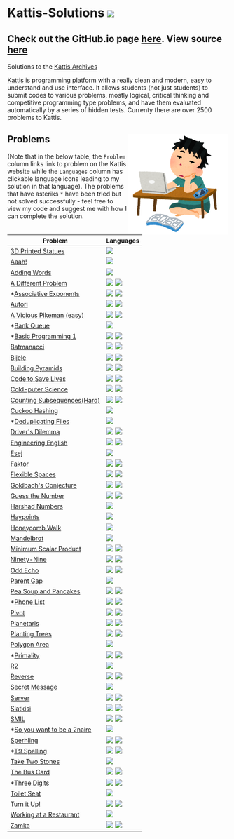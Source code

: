 # Kattis-Solutions <img src="https://ia804606.us.archive.org/23/items/medium_202201/medium.png" width="36px"/>

## Check out the GitHub.io page [here](https://alimuhammadasad.github.io/Kattis-Solutions/). View source [here](https://github.com/AliMuhammadAsad/Kattis-Solutions)

Solutions to the <a href="https://open.kattis.com/">Kattis Archives</a>

[Kattis](https://open.kattis.com/) is programming platform with a really clean and modern, easy to understand and use interface. It allows students (not just students) to submit codes to various problems, mostly logical, critical thinking and competitive programming type problems, and have them evaluated automatically by a series of hidden tests. Currenty there are over 2500 problems to Kattis. 

## Problems <img src="problem-coding.png" align="right" width="230"/>

(Note that in the below table, the `Problem` column links link to problem on the Kattis website while the `Languages` column has clickable language icons leading to my solution in that language). The problems that have asteriks `*` have been tried but not solved successfully - feel free to view my code and suggest me with how I can complete the solution.

| Problem | Languages |
| - | - |
| [3D Printed Statues](https://open.kattis.com/problems/3dprinter) | <a href="src/3d-printed-statues.cpp"><img src="https://cdn.jsdelivr.net/npm/programming-languages-logos@0.0.3/src/cpp/cpp.svg" width="18px" /></a> |
| [Aaah!](https://open.kattis.com/problems/aaah) | <a href="src/aaah.cpp"><img src="https://cdn.jsdelivr.net/npm/programming-languages-logos@0.0.3/src/cpp/cpp.svg" width="18px" /></a> |
| [Adding Words](https://open.kattis.com/problems/addingwords) | <a href="src/adding-words.py"><img src="https://cdn.jsdelivr.net/npm/programming-languages-logos@0.0.3/src/python/python.svg" width="18px"/></a> |
| [A Different Problem](https://open.kattis.com/problems/different) | <a href="src/a-different-problem.cpp"><img src="https://cdn.jsdelivr.net/npm/programming-languages-logos@0.0.3/src/cpp/cpp.svg" width="18px" /></a> <a href="src/a-different-problem.py"><img src="https://cdn.jsdelivr.net/npm/programming-languages-logos@0.0.3/src/python/python.svg" width="18px"/></a> |
| *[Associative Exponents](https://open.kattis.com/problems/associativeexponents) | <a href="src/assoc-expo.cpp"><img src="https://cdn.jsdelivr.net/npm/programming-languages-logos@0.0.3/src/cpp/cpp.svg" width="18px" /></a> <a href="src/assoc-expo.py"><img src="https://cdn.jsdelivr.net/npm/programming-languages-logos@0.0.3/src/python/python.svg" width="18px"/></a> |
| [Autori](https://open.kattis.com/problems/autori) | <a href="src/autori.cpp"><img src="https://cdn.jsdelivr.net/npm/programming-languages-logos@0.0.3/src/cpp/cpp.svg" width="18px" /></a> <a href="src/autori.py"><img src="https://cdn.jsdelivr.net/npm/programming-languages-logos@0.0.3/src/python/python.svg" width="18px"/></a> |
| [A Vicious Pikeman (easy)](https://open.kattis.com/problems/pikemaneasy) | <a href="src/vicpike.cpp"><img src="https://cdn.jsdelivr.net/npm/programming-languages-logos@0.0.3/src/cpp/cpp.svg" width="18px" /></a> <a href="src/vicpike.py"><img src="https://cdn.jsdelivr.net/npm/programming-languages-logos@0.0.3/src/python/python.svg" width="18px"/></a> |
| *[Bank Queue](https://open.kattis.com/problems/bank) | <a href="src/bank.py"><img src="https://cdn.jsdelivr.net/npm/programming-languages-logos@0.0.3/src/python/python.svg" width="18px"/></a> |
| *[Basic Programming 1](https://open.kattis.com/problems/basicprogramming1) | <a href="src/basicpr1.cpp"><img src="https://cdn.jsdelivr.net/npm/programming-languages-logos@0.0.3/src/cpp/cpp.svg" width="18px" /></a> <a href="src/basicpr1.py"><img src="https://cdn.jsdelivr.net/npm/programming-languages-logos@0.0.3/src/python/python.svg" width="18px"/></a> |
| [Batmanacci](https://open.kattis.com/problems/batmanacci) | <a href="src/batmanacci.cpp"><img src="https://cdn.jsdelivr.net/npm/programming-languages-logos@0.0.3/src/cpp/cpp.svg" width="18px" /></a> <a href="src/batmanacci.py"><img src="https://cdn.jsdelivr.net/npm/programming-languages-logos@0.0.3/src/python/python.svg" width="18px"/></a> |
| [Bijele](https://open.kattis.com/problems/bijele) | <a href="src/bijele.cpp"><img src="https://cdn.jsdelivr.net/npm/programming-languages-logos@0.0.3/src/cpp/cpp.svg" width="18px" /></a> <a href="src/bijele.py"><img src="https://cdn.jsdelivr.net/npm/programming-languages-logos@0.0.3/src/python/python.svg" width="18px"/></a> |
| [Building Pyramids](https://open.kattis.com/problems/pyramids) | <a href="src/buildingpyramids.cpp"><img src="https://cdn.jsdelivr.net/npm/programming-languages-logos@0.0.3/src/cpp/cpp.svg" width="18px" /></a> <a href="src/buildingpyramids.py"><img src="https://cdn.jsdelivr.net/npm/programming-languages-logos@0.0.3/src/python/python.svg" width="18px"/></a> |
| [Code to Save Lives](https://open.kattis.com/problems/codetosavelives) | <a href="src/code-to-save-lives.cpp"><img src="https://cdn.jsdelivr.net/npm/programming-languages-logos@0.0.3/src/cpp/cpp.svg" width="18px" /></a> <a href="src/code-to-save-lives.py"><img src="https://cdn.jsdelivr.net/npm/programming-languages-logos@0.0.3/src/python/python.svg" width="18px"/></a> |
| [Cold-puter Science](https://open.kattis.com/problems/cold) | <a href="src/cold-puter-science.cpp"><img src="https://cdn.jsdelivr.net/npm/programming-languages-logos@0.0.3/src/cpp/cpp.svg" width="18px" /></a> <a href="src/cold-puter-science.py"><img src="https://cdn.jsdelivr.net/npm/programming-languages-logos@0.0.3/src/python/python.svg" width="18px"/></a> |
| [Counting Subsequences(Hard)](https://open.kattis.com/problems/subseqhard) | <a href="src/counting-subseqs-hard.cpp"><img src="https://cdn.jsdelivr.net/npm/programming-languages-logos@0.0.3/src/cpp/cpp.svg" width="18px" /></a> <a href="src/counting-subseqs-hard.py"><img src="https://cdn.jsdelivr.net/npm/programming-languages-logos@0.0.3/src/python/python.svg" width="18px"/></a> |
| [Cuckoo Hashing](https://open.kattis.com/problems/cuckoo) | <a href="src/cuckoo-hashing.cpp"><img src="https://cdn.jsdelivr.net/npm/programming-languages-logos@0.0.3/src/cpp/cpp.svg" width="18px" /></a> |
| *[Deduplicating Files](https://open.kattis.com/problems/deduplicatingfiles) | <a href="src/baylor_w1.py"><img src="https://cdn.jsdelivr.net/npm/programming-languages-logos@0.0.3/src/python/python.svg" width="18px"/></a> |
| [Driver's Dilemma](https://open.kattis.com/problems/driversdilemma) | <a href="src/driverdilemma.cpp"><img src="https://cdn.jsdelivr.net/npm/programming-languages-logos@0.0.3/src/cpp/cpp.svg" width="18px" /></a> <a href="src/driverdilemma.py"><img src="https://cdn.jsdelivr.net/npm/programming-languages-logos@0.0.3/src/python/python.svg" width="18px"/></a> |
| [Engineering English](https://open.kattis.com/problems/engineeringenglish) | <a href="src/engineeringenglish.cpp"><img src="https://cdn.jsdelivr.net/npm/programming-languages-logos@0.0.3/src/cpp/cpp.svg" width="18px" /></a> <a href="src/engineeringenglish.py"><img src="https://cdn.jsdelivr.net/npm/programming-languages-logos@0.0.3/src/python/python.svg" width="18px"/></a> |
| [Esej](https://open.kattis.com/problems/esej) | <a href="src/esej.cpp"><img src="https://cdn.jsdelivr.net/npm/programming-languages-logos@0.0.3/src/cpp/cpp.svg" width="18px" /></a> |
| [Faktor](https://open.kattis.com/problems/faktor) | <a href="src/faktor.cpp"><img src="https://cdn.jsdelivr.net/npm/programming-languages-logos@0.0.3/src/cpp/cpp.svg" width="18px" /></a> <a href="src/faktor.py"><img src="https://cdn.jsdelivr.net/npm/programming-languages-logos@0.0.3/src/python/python.svg" width="18px"/></a> |
| [Flexible Spaces](https://open.kattis.com/problems/flexible) | <a href="src/flexible-space.cpp"><img src="https://cdn.jsdelivr.net/npm/programming-languages-logos@0.0.3/src/cpp/cpp.svg" width="18px" /></a> <a href="src/flexible-space.py"><img src="https://cdn.jsdelivr.net/npm/programming-languages-logos@0.0.3/src/python/python.svg" width="18px"/></a> |
| [Goldbach's Conjecture](https://open.kattis.com/problems/goldbach2) | <a href="src/goldbach.cpp"><img src="https://cdn.jsdelivr.net/npm/programming-languages-logos@0.0.3/src/cpp/cpp.svg" width="18px" /></a> <a href="src/goldbach.py"><img src="https://cdn.jsdelivr.net/npm/programming-languages-logos@0.0.3/src/python/python.svg" width="18px"/></a> |
| [Guess the Number](https://open.kattis.com/problems/guess) | <a href="src/guessnumber.cpp"><img src="https://cdn.jsdelivr.net/npm/programming-languages-logos@0.0.3/src/cpp/cpp.svg" width="18px" /></a> <a href="src/guessnumber.py"><img src="https://cdn.jsdelivr.net/npm/programming-languages-logos@0.0.3/src/python/python.svg" width="18px"/></a> |
| [Harshad Numbers](https://open.kattis.com/problems/harshadnumbers) | <a href="src/harshad.py"><img src="https://cdn.jsdelivr.net/npm/programming-languages-logos@0.0.3/src/python/python.svg" width="18px"/></a> |
| [Haypoints](https://open.kattis.com/problems/haypoints) | <a href="src/haypoints.py"><img src="https://cdn.jsdelivr.net/npm/programming-languages-logos@0.0.3/src/python/python.svg" width="18px"/></a> |
| [Honeycomb Walk](https://open.kattis.com/problems/honey) | <a href="src/honeycomb-walk.cpp"><img src="https://cdn.jsdelivr.net/npm/programming-languages-logos@0.0.3/src/cpp/cpp.svg" width="18px" /></a> |
| [Mandelbrot](https://open.kattis.com/problems/mandelbrot) | <a href="src/mandelbrot.py"><img src="https://cdn.jsdelivr.net/npm/programming-languages-logos@0.0.3/src/python/python.svg" width="18px"/></a> |
| [Minimum Scalar Product](https://open.kattis.com/problems/minimumscalar) | <a href="src/minimumscalar.cpp"><img src="https://cdn.jsdelivr.net/npm/programming-languages-logos@0.0.3/src/cpp/cpp.svg" width="18px" /></a> <a href="src/minimumscalar.py"><img src="https://cdn.jsdelivr.net/npm/programming-languages-logos@0.0.3/src/python/python.svg" width="18px"/></a> |
| [Ninety-Nine](https://open.kattis.com/problems/ninetynine) | <a href="src/ninety-nine.cpp"><img src="https://cdn.jsdelivr.net/npm/programming-languages-logos@0.0.3/src/cpp/cpp.svg" width="18px" /></a> <a href="src/ninety-nine.py"><img src="https://cdn.jsdelivr.net/npm/programming-languages-logos@0.0.3/src/python/python.svg" width="18px"/></a> |
| [Odd Echo](https://open.kattis.com/problems/oddecho) | <a href="src/oddecho.cpp"><img src="https://cdn.jsdelivr.net/npm/programming-languages-logos@0.0.3/src/cpp/cpp.svg" width="18px" /></a> <a href="src/oddecho.py"><img src="https://cdn.jsdelivr.net/npm/programming-languages-logos@0.0.3/src/python/python.svg" width="18px"/></a> |
| [Parent Gap](https://open.kattis.com/problems/parentgap) | <a href="src/parentgap.py"><img src="https://cdn.jsdelivr.net/npm/programming-languages-logos@0.0.3/src/python/python.svg" width="18px"/></a> |
| [Pea Soup and Pancakes](https://open.kattis.com/problems/peasoup) | <a href="src/peasoup.cpp"><img src="https://cdn.jsdelivr.net/npm/programming-languages-logos@0.0.3/src/cpp/cpp.svg" width="18px" /></a> <a href="src/peasoup.py"><img src="https://cdn.jsdelivr.net/npm/programming-languages-logos@0.0.3/src/python/python.svg" width="18px"/></a> |
| *[Phone List](https://open.kattis.com/problems/phonelist) | <a href="src/phonelist.cpp"><img src="https://cdn.jsdelivr.net/npm/programming-languages-logos@0.0.3/src/cpp/cpp.svg" width="18px" /></a> <a href="src/phonelist.py"><img src="https://cdn.jsdelivr.net/npm/programming-languages-logos@0.0.3/src/python/python.svg" width="18px"/></a> |
| [Pivot](https://open.kattis.com/problems/pivot) | <a href="src/pivot.cpp"><img src="https://cdn.jsdelivr.net/npm/programming-languages-logos@0.0.3/src/cpp/cpp.svg" width="18px" /></a> <a href="src/pivot.py"><img src="https://cdn.jsdelivr.net/npm/programming-languages-logos@0.0.3/src/python/python.svg" width="18px"/></a> |
| [Planetaris](https://open.kattis.com/problems/planetaris) | <a href="src/planetaris.cpp"><img src="https://cdn.jsdelivr.net/npm/programming-languages-logos@0.0.3/src/cpp/cpp.svg" width="18px" /></a> <a href="src/planetaris.py"><img src="https://cdn.jsdelivr.net/npm/programming-languages-logos@0.0.3/src/python/python.svg" width="18px"/></a> |
| [Planting Trees](https://open.kattis.com/problems/plantingtrees) | <a href="src/plantingtrees.cpp"><img src="https://cdn.jsdelivr.net/npm/programming-languages-logos@0.0.3/src/cpp/cpp.svg" width="18px" /></a> <a href="src/plantingtrees.py"><img src="https://cdn.jsdelivr.net/npm/programming-languages-logos@0.0.3/src/python/python.svg" width="18px"/></a> |
| [Polygon Area](https://open.kattis.com/problems/polygonarea) | <a href="src/polygon-area.py"><img src="https://cdn.jsdelivr.net/npm/programming-languages-logos@0.0.3/src/python/python.svg" width="18px" /></a> |
| *[Primality](https://open.kattis.com/problems/primality) | <a href="src/primality.cpp"><img src="https://cdn.jsdelivr.net/npm/programming-languages-logos@0.0.3/src/cpp/cpp.svg" width="18px" /></a> <a href="src/primality.py"><img src="https://cdn.jsdelivr.net/npm/programming-languages-logos@0.0.3/src/python/python.svg" width="18px"/></a> |
| [R2](https://open.kattis.com/problems/r2) | <a href="src/r2.cpp"><img src="https://cdn.jsdelivr.net/npm/programming-languages-logos@0.0.3/src/cpp/cpp.svg" width="18px" /></a> |
| [Reverse](https://open.kattis.com/problems/reverse) | <a href="src/reverse.cpp"><img src="https://cdn.jsdelivr.net/npm/programming-languages-logos@0.0.3/src/cpp/cpp.svg" width="18px" /></a> <a href="src/reverse.py"><img src="https://cdn.jsdelivr.net/npm/programming-languages-logos@0.0.3/src/python/python.svg" width="18px"/></a> |
| [Secret Message](https://open.kattis.com/problems/secretmessage) | <a href="src/secret-message.py"><img src="https://cdn.jsdelivr.net/npm/programming-languages-logos@0.0.3/src/python/python.svg" width="18px"/></a> |
| [Server](https://open.kattis.com/problems/server) | <a href="src/server.cpp"><img src="https://cdn.jsdelivr.net/npm/programming-languages-logos@0.0.3/src/cpp/cpp.svg" width="18px" /></a> <a href="src/server.py"><img src="https://cdn.jsdelivr.net/npm/programming-languages-logos@0.0.3/src/python/python.svg" width="18px"/></a> |
| [Slatkisi](https://open.kattis.com/problems/slatkisi) | <a href="src/slatkisi.cpp"><img src="https://cdn.jsdelivr.net/npm/programming-languages-logos@0.0.3/src/cpp/cpp.svg" width="18px" /></a> <a href="src/slatkisi.py"><img src="https://cdn.jsdelivr.net/npm/programming-languages-logos@0.0.3/src/python/python.svg" width="18px"/></a> |
| [SMIL](https://open.kattis.com/problems/smil) | <a href="src/SMIL.cpp"><img src="https://cdn.jsdelivr.net/npm/programming-languages-logos@0.0.3/src/cpp/cpp.svg" width="18px" /></a> <a href="src/SMIL.py"><img src="https://cdn.jsdelivr.net/npm/programming-languages-logos@0.0.3/src/python/python.svg" width="18px"/></a> |
| *[So you want to be a 2naire](https://open.kattis.com/problems/2naire) | <a href="src/2naire.py"><img src="https://cdn.jsdelivr.net/npm/programming-languages-logos@0.0.3/src/python/python.svg" width="18px"/></a> |
| [Sperhling](https://open.kattis.com/problems/spehrling) | <a href="src/sperhling.cpp"><img src="https://cdn.jsdelivr.net/npm/programming-languages-logos@0.0.3/src/cpp/cpp.svg" width="18px" /></a> <a href="src/sperhling.py"><img src="https://cdn.jsdelivr.net/npm/programming-languages-logos@0.0.3/src/python/python.svg" width="18px"/></a> |
| *[T9 Spelling](https://nus.kattis.com/courses/CS2040/CS2040_S2_AY2223/assignments/njzfit/problems/t9spelling) | <a href="src/t9spelling.cpp"><img src="https://cdn.jsdelivr.net/npm/programming-languages-logos@0.0.3/src/cpp/cpp.svg" width="18px" /></a> <a href="src/t9spelling.py"><img src="https://cdn.jsdelivr.net/npm/programming-languages-logos@0.0.3/src/python/python.svg" width="18px"/></a> |
| [Take Two Stones](https://open.kattis.com/problems/twostones) | <a href="src/taketwostones.cpp"><img src="https://cdn.jsdelivr.net/npm/programming-languages-logos@0.0.3/src/cpp/cpp.svg" width="18px" /></a> |
| [The Bus Card](https://open.kattis.com/problems/busskortet) | <a href="src/thebuscard.cpp"><img src="https://cdn.jsdelivr.net/npm/programming-languages-logos@0.0.3/src/cpp/cpp.svg" width="18px" /></a> <a href="src/thebuscard.py"><img src="https://cdn.jsdelivr.net/npm/programming-languages-logos@0.0.3/src/python/python.svg" width="18px"/></a> |
| *[Three Digits](https://open.kattis.com/problems/threedigits) | <a href="src/threedigits.cpp"><img src="https://cdn.jsdelivr.net/npm/programming-languages-logos@0.0.3/src/cpp/cpp.svg" width="18px" /></a> <a href="src/threedigits.py"><img src="https://cdn.jsdelivr.net/npm/programming-languages-logos@0.0.3/src/python/python.svg" width="18px"/></a> |
| [Toilet Seat](https://open.kattis.com/problems/toilet) | <a href="src/toiletseat.cpp"><img src="https://cdn.jsdelivr.net/npm/programming-languages-logos@0.0.3/src/cpp/cpp.svg" width="18px" /></a> |
| [Turn it Up!](https://open.kattis.com/problems/skruop) | <a href="src/skruop.cpp"><img src="https://cdn.jsdelivr.net/npm/programming-languages-logos@0.0.3/src/cpp/cpp.svg" width="18px" /></a> <a href="src/skruop.py"><img src="https://cdn.jsdelivr.net/npm/programming-languages-logos@0.0.3/src/python/python.svg" width="18px"/></a> |
| [Working at a Restaurant](https://open.kattis.com/problems/restaurant) | <a href="src/working-at-a-rest.java"><img src="https://cdn.jsdelivr.net/npm/programming-languages-logos@0.0.3/src/java/java.png" width="18px" /></a> |
| [Zamka](https://open.kattis.com/problems/zamka) | <a href="src/zamka.cpp"><img src="https://cdn.jsdelivr.net/npm/programming-languages-logos@0.0.3/src/cpp/cpp.svg" width="18px" /></a> <a href="src/zamka.py"><img src="https://cdn.jsdelivr.net/npm/programming-languages-logos@0.0.3/src/python/python.svg" width="18px"/></a> |

<!--
<a href=""><img src="https://cdn.jsdelivr.net/npm/programming-languages-logos@0.0.3/src/cpp/cpp.svg" width="18px" /></a> <a href=""><img src="https://cdn.jsdelivr.net/npm/programming-languages-logos@0.0.3/src/python/python.svg" width="18px"/></a>

| []() |  |
-->
